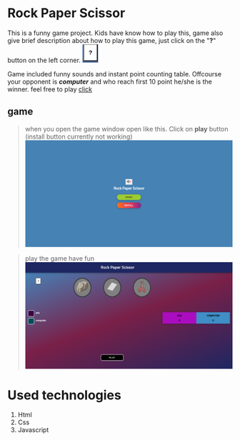# Rock Paper Scissor
This is a funny game project. Kids have know how to play this, game also give brief description about how to play this game, just click on the "**?**" button on the left corner.
![question](./Assets/question.png)

Game included funny sounds and instant point counting table. Offcourse your opponent is ***computer*** and who reach first 10 point he/she is the winner.
feel free to play [click](https://rainbow-duckanoo-2f63e9.netlify.app)

## game
> when you open the game window open like this. Click on **play** button (install button currently not working) 
![opening](./Assets/opening.png)

> play the game have fun
![play](./Assets/game.png)

# Used technologies
1. Html 
2. Css
3. Javascript
